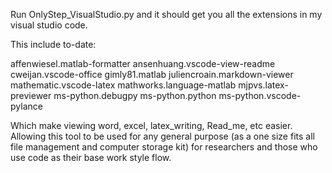 Run OnlyStep_VisualStudio.py and it should get you all the extensions in my visual studio code. 

This include to-date: 

affenwiesel.matlab-formatter
ansenhuang.vscode-view-readme
cweijan.vscode-office
gimly81.matlab
juliencroain.markdown-viewer
mathematic.vscode-latex
mathworks.language-matlab
mjpvs.latex-previewer
ms-python.debugpy
ms-python.python
ms-python.vscode-pylance

Which make viewing word, excel, latex_writing, Read_me, etc easier. Allowing this tool to be used for any general purpose (as a one size fits all file management and computer storage kit) for researchers and those who use code as their base work style flow.
